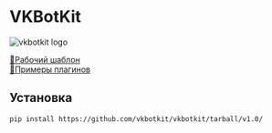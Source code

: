 # VKBotKit
![vkbotkit logo](https://github.com/vkbotkit/vkbotkit/raw/gh-pages/img/logo150.png)

[📘Рабочий шаблон](https://github.com/vkbotkit/template)  
[📗Примеры плагинов](https://github.com/vkbotkit/examples)  

## Установка
```sh
pip install https://github.com/vkbotkit/vkbotkit/tarball/v1.0/
```
